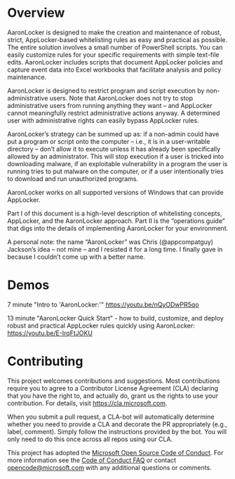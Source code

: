 # Overview

AaronLocker is designed to make the creation and maintenance of robust, strict, AppLocker-based whitelisting rules as easy and practical as possible. The entire solution involves a small number of PowerShell scripts. You can easily customize rules for your specific requirements with simple text-file edits. AaronLocker includes scripts that document AppLocker policies and capture event data into Excel workbooks that facilitate analysis and policy maintenance.

AaronLocker is designed to restrict program and script execution by non-administrative users. Note that AaronLocker does not try to stop administrative users from running anything they want – and AppLocker cannot meaningfully restrict administrative actions anyway. A determined user with administrative rights can easily bypass AppLocker rules.

AaronLocker’s strategy can be summed up as: if a non-admin could have put a program or script onto the computer – i.e., it is in a user-writable directory – don’t allow it to execute unless it has already been specifically allowed by an administrator. This will stop execution if a user is tricked into downloading malware, if an exploitable vulnerability in a program the user is running tries to put malware on the computer, or if a user intentionally tries to download and run unauthorized programs.

AaronLocker works on all supported versions of Windows that can provide AppLocker.

Part I of this document is a high-level description of whitelisting concepts, AppLocker, and the AaronLocker approach. Part II is the “operations guide” that digs into the details of implementing AaronLocker for your environment.

A personal note: the name “AaronLocker” was Chris (@appcompatguy) Jackson’s idea – not mine – and I resisted it for a long time. I finally gave in because I couldn’t come up with a better name.

# Demos

7 minute "Intro to 'AaronLocker:'"
https://youtu.be/nQyODwPR5qo

13 minute "AaronLocker Quick Start" - how to build, customize, and deploy robust and practical AppLocker rules quickly using AaronLocker:
https://youtu.be/E-IrqFtJOKU

# Contributing

This project welcomes contributions and suggestions.  Most contributions require you to agree to a
Contributor License Agreement (CLA) declaring that you have the right to, and actually do, grant us
the rights to use your contribution. For details, visit https://cla.microsoft.com.

When you submit a pull request, a CLA-bot will automatically determine whether you need to provide
a CLA and decorate the PR appropriately (e.g., label, comment). Simply follow the instructions
provided by the bot. You will only need to do this once across all repos using our CLA.

This project has adopted the [Microsoft Open Source Code of Conduct](https://opensource.microsoft.com/codeofconduct/).
For more information see the [Code of Conduct FAQ](https://opensource.microsoft.com/codeofconduct/faq/) or
contact [opencode@microsoft.com](mailto:opencode@microsoft.com) with any additional questions or comments.

